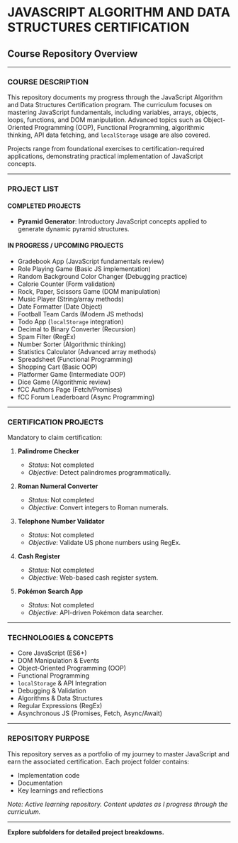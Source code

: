 # JAVASCRIPT ALGORITHM AND DATA STRUCTURES CERTIFICATION  
## Course Repository Overview  

---

### **COURSE DESCRIPTION**  
This repository documents my progress through the JavaScript Algorithm and Data Structures Certification program. The curriculum focuses on mastering JavaScript fundamentals, including variables, arrays, objects, loops, functions, and DOM manipulation. Advanced topics such as Object-Oriented Programming (OOP), Functional Programming, algorithmic thinking, API data fetching, and `localStorage` usage are also covered.  

Projects range from foundational exercises to certification-required applications, demonstrating practical implementation of JavaScript concepts.  

---

### **PROJECT LIST**  

#### **COMPLETED PROJECTS**  
- **Pyramid Generator**: Introductory JavaScript concepts applied to generate dynamic pyramid structures.  

#### **IN PROGRESS / UPCOMING PROJECTS**  
- Gradebook App (JavaScript fundamentals review)  
- Role Playing Game (Basic JS implementation)  
- Random Background Color Changer (Debugging practice)  
- Calorie Counter (Form validation)  
- Rock, Paper, Scissors Game (DOM manipulation)  
- Music Player (String/array methods)  
- Date Formatter (Date Object)  
- Football Team Cards (Modern JS methods)  
- Todo App (`localStorage` integration)  
- Decimal to Binary Converter (Recursion)  
- Spam Filter (RegEx)  
- Number Sorter (Algorithmic thinking)  
- Statistics Calculator (Advanced array methods)  
- Spreadsheet (Functional Programming)  
- Shopping Cart (Basic OOP)  
- Platformer Game (Intermediate OOP)  
- Dice Game (Algorithmic review)  
- fCC Authors Page (Fetch/Promises)  
- fCC Forum Leaderboard (Async Programming)  

---

### **CERTIFICATION PROJECTS**  
Mandatory to claim certification:  
1. **Palindrome Checker**  
   - *Status*: Not completed  
   - *Objective*: Detect palindromes programmatically.  

2. **Roman Numeral Converter**  
   - *Status*: Not completed  
   - *Objective*: Convert integers to Roman numerals.  

3. **Telephone Number Validator**  
   - *Status*: Not completed  
   - *Objective*: Validate US phone numbers using RegEx.  

4. **Cash Register**  
   - *Status*: Not completed  
   - *Objective*: Web-based cash register system.  

5. **Pokémon Search App**  
   - *Status*: Not completed  
   - *Objective*: API-driven Pokémon data searcher.  

---

### **TECHNOLOGIES & CONCEPTS**  
- Core JavaScript (ES6+)  
- DOM Manipulation & Events  
- Object-Oriented Programming (OOP)  
- Functional Programming  
- `localStorage` & API Integration  
- Debugging & Validation  
- Algorithms & Data Structures  
- Regular Expressions (RegEx)  
- Asynchronous JS (Promises, Fetch, Async/Await)  

---

### **REPOSITORY PURPOSE**  
This repository serves as a portfolio of my journey to master JavaScript and earn the associated certification. Each project folder contains:  
- Implementation code  
- Documentation  
- Key learnings and reflections  

*Note: Active learning repository. Content updates as I progress through the curriculum.*  

---  
**Explore subfolders for detailed project breakdowns.**  
